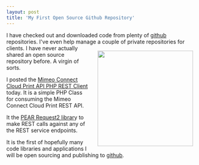 ```yaml
---
layout: post
title: 'My First Open Source Github Repository'
---
```

I have checked out and downloaded code from plenty of <a href="http://github.com">github</a> repositories. I've even help manage a couple of private repositories for clients.
<a href="http://github.com" target="_blank"><img style="padding: 15px;" src="http://kinlane-productions.s3.amazonaws.com/github-logo.png" alt="" width="250" align="right" /></a>
I have never actually shared an open source repository before. A virgin of sorts.<p></p>
I posted the <a href="https://github.com/mimeoconnect/Mimeo-Connect-Cloud-Print-API---REST-Client" target="_blank">Mimeo Connect Cloud Print API PHP REST Client</a> today.  It is a simple PHP Class for consuming the Mimeo Connect Cloud Print REST API.<p></p>
It the <a href="http://pear.php.net/package/HTTP_Request2/docs/latest/HTTP_Request2/_HTTP_Request2-0.5.1---Request2.php.html" target="_blank">PEAR Request2 librar</a>y to make REST calls against any of the REST service endpoints.<p></p>
It is the first of hopefully many code libraries and applications I will be open sourcing and publishing to <a href="http://github.com">github</a>.